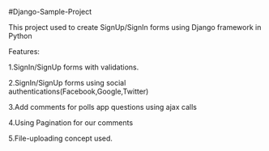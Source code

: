 #Django-Sample-Project

This project used to create SignUp/SignIn forms using Django framework in Python

Features:

1.SignIn/SignUp forms with validations.

2.SignIn/SignUp forms using social authentications(Facebook,Google,Twitter)

3.Add comments for polls app questions using ajax calls

4.Using Pagination for our comments

5.File-uploading concept used.